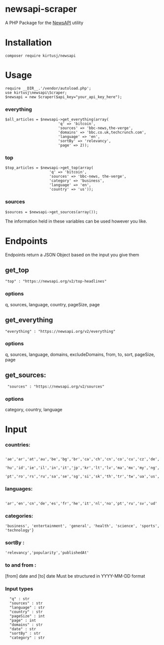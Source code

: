 # newsapi-scraper
A PHP Package for the [NewsAPI](https://newsapi.org/docs/) utility

# Installation

	composer require kirtusj/newsapi

# Usage

	require __DIR__.'/vendor/autoload.php';
	use kirtusj\newsapi\Scraper;
	$newsapi = new Scraper($api_key="your_api_key_here");

### everything

	$all_articles = $newsapi->get_everything(array(
							'q' => 'bitcoin', 
							'sources' => 'bbc-news,the-verge',
							'domains' => 'bbc.co.uk,techcrunch.com',
							'language' => 'en',
							'sortBy' => 'relevancy',
							'page' => 2));
		
### top

	$top_articles = $newsapi->get_top(array(
						'q' => 'bitcoin',
						'sources' => 'bbc-news, the-verge',
						'category' => 'business',
						'language' => 'en',
						'country' => 'us'));
			
### sources

	$sources = $newsapi->get_sources(array());
	
The information held in these variables can be used however you like.


# Endpoints

Endpoints return a JSON Object based on the input you give them

## get_top

	"top" : "https://newsapi.org/v2/top-headlines"

### options

q, sources, language, country, pageSize, page
  
## get_everything

    "everything" : "https://newsapi.org/v2/everything"

### options

q, sources, language, domains, excludeDomains, from, to, sort, pageSize, page
 
## get_sources:

	 "sources" : "https://newsapi.org/v2/sources"
   
### options

category, country, language
   
# Input
  
### countries:

      'ae','ar','at','au','be','bg','br','ca','ch','cn','co','cu','cz','de','eg','fr','gb','gr','hk',
      'hu','id','ie','il','in','it','jp','kr','lt','lv','ma','mx','my','ng','nl','no','nz','ph','pl',
      'pt','ro','rs','ru','sa','se','sg','si','sk','th','tr','tw','ua','us','ve','za'
             
### languages:
           
      'ar','en','cn','de','es','fr','he','it','nl','no','pt','ru','sv','ud'
      
### categories:

    'business', 'entertainment', 'general', 'health', 'science', 'sports', 'technology'}

### sortBy :
  
    'relevancy','popularity','publishedAt'

### to and from :

[from] date and [to] date
Must be structured in YYYY-MM-DD format

### Input types

      "q" : str
      "sources" : str
      "language" : str
      "country" : str
      "pageSize" : int
      "page" : int
      "domains" : str
      "date" : str
      "sortBy" : str
      "category" : str
 
